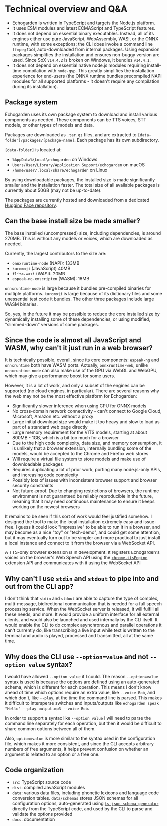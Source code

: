 # Technical overview and Q&A

* Echogarden is written in TypeScript and targets the Node.js platform.
* It uses ESM modules and latest ECMAScript and TypeScript features.
* It does not depend on essential binary executables. Instead, all of its engines either use pure JavaScript, WebAssembly, WASI, or the ONNX runtime, with some exceptions: the CLI does invoke a command line `ffmpeg` tool, auto-downloaded from internal packages. Using expansion packages simplifies the installation and ensures non-buggy version are used. Since SoX `v14.4.2` is broken on Windows, it bundles `v14.4.1`.
* It does not depend on essential native node.js modules requiring install-time compilation with `node-gyp`. This greatly simplifies the installation experience for end-users (the ONNX runtime bundles precompiled NAPI modules for all supported platforms - it doesn't require any compilation during its installation).

## Package system

Echogarden uses its own package system to download and install various components as needed. These components can be TTS voices, STT models, or other types of models and data.

Packages are downloaded as `.tar.gz` files, and are extracted to `[data-folder]/packages/[package-name]`. Each package has its own subdirectory.

`[data-folder]` is located at:
* `%AppData%\Local\echogarden` on Windows
* `Users/User/Library/Application Support/echogarden` on macOS
* `/home/user/.local/share/echogarden` on Linux

By using downloadable packages, the installed size is made significantly smaller and the installation faster. The total size of all available packages is currently about 50GB (may not be up-to-date).

The packages are currently hosted and downloaded from a dedicated [Hugging Face repository](https://huggingface.co/echogarden/echogarden-packages).

## Can the base install size be made smaller?

The base installed (uncompressed) size, including dependencies, is around 270MB. This is without any models or voices, which are downloaded as needed.

Currently, the largest contributors to the size are:

* `onnxruntime-node` (NAPI): 133MB
* `kuromoji` (JavaScript) 40MB
* `flite-wasi` (WASI): 20MB
* `espeak-ng-emscripten` (WASM): 18MB

`onnxruntime-node` is large because it bundles pre-compiled binaries for multiple platforms. `kuromoji` is large because of its dictionary files and some unessential test code it bundles. The other three packages include large WASM binaries.

So, yes, in the future it may be possible to reduce the core installed size by dynamically installing some of these dependencies, or using modified, "slimmed-down" versions of some packages.

## Since the code is almost all JavaScript and WASM, why can't it just run in a web browser?

It is technically possible, overall, since its core components: `espeak-ng` and `onnxruntime` both have WASM ports. Actually, `onnxruntime-web`, unlike `onnxruntime-node` can also make use of the GPU via WebGL and WebGPU, which may give a performance boost for some users.

However, it is a lot of work, and only a subset of the engines can be supported (no cloud engines, in particular). There are several reasons why the web may not be the most effective platform for Echogarden:

* Significantly slower inference when using CPU for ONNX models
* No cross-domain network connectivity - can't connect to Google Cloud, Microsoft, Amazon etc. without a proxy
* Large initial download size would make it too heavy and slow to load as part of a standard web page directly
* Large memory requirement for the VITS models, starting at about 800MB - 1GB, which is a bit too much for a browser
* Due to the high code complexity, data size, and memory consumption, it is unlikely that a browser extension, internally bundling some of the models, would be accepted to the Chrome and Firefox web stores
* Will require a virtual file system to store models and make use of downloadable packages
* Requires duplicating a lot of prior work, porting many node.js-only APIs, and increasing code complexity
* Possibly lots of issues with inconsistent browser support and browser security constraints
* Not future-proof. Due to changing restrictions of browsers, the runtime environment is not guaranteed be reliably reproducible in the future, meaning that it may need continuous maintenance to ensure it keeps working on the newest browsers

It remains to be seen if this sort of work would feel justified somehow. I designed the tool to make the local installation extremely easy and issue-free. I guess it could look "impressive" to be able to run it in a browser, and may become as a nice "toy" or "tech-demo", and could get some attention, but it may eventually turn out to be simpler and more practical to just install a local instance and connect to it from the browser via a WebSocket API.

A TTS-only browser extension is in development. It registers Echogarden's voices on the browser's Web Speech API using the [`chrome.ttsEngine`](https://developer.chrome.com/docs/extensions/reference/ttsEngine/) extension API and communicates with it using the WebSocket API

## Why can't I use `stdin` and `stdout` to pipe into and out from the CLI app?

I don't think that `stdin` and `stdout` are able to capture the type of complex, multi-message, bidirectional communication that is needed for a full speech processing service. When the WebSocket server is released, it will fulfill all these needs, and more. It would provide a uniform interface for all external clients, and would also be launched and used internally by the CLI itself. It would enable the CLI to do complex asynchronous and parallel operations it can't currently do, like transcribing a live input while text is written to the terminal and audio is played, processed and transmitted, all at the same time.

## Why does the CLI use `--option=value` and not `--option value` syntax?

I would have allowed `--option value` if I could. The reason `--option=value` syntax is used is because the options are defined using an auto-generated schema, which is different for each operation. This means I don't know ahead of time which options require an extra value, like `--voice Bob`, and which don't, like `--play`, at the time the command line is parsed. This makes it difficult to intersperse switches and inputs/outputs like `echogarden speak "Hello" --play output.mp3 --voice Bob`.

In order to support a syntax like `--option value` I will need to parse the command line separately for each operation, but then it would be difficult to share common options between all of them.

Also, `option=value` is more similar to the syntax used in the configuration file, which makes it more consistent, and since the CLI accepts arbitrary numbers of free arguments, it helps prevent confusion on whether an argument is related to an option or a free one.

## Code organization

* `src`: TypeScript source code
* `dist`: compiled JavaScript modules
* `data`: various data files, including phonetic lexicons and language code conversion tables. `data/schemas` stores JSON schemas for all configuration options, auto-generated using [`ts-json-schema-generator`](https://github.com/vega/ts-json-schema-generator) directly from the TypeScript code, and used by the CLI to parse and validate the options provided
* `docs`: documentation
